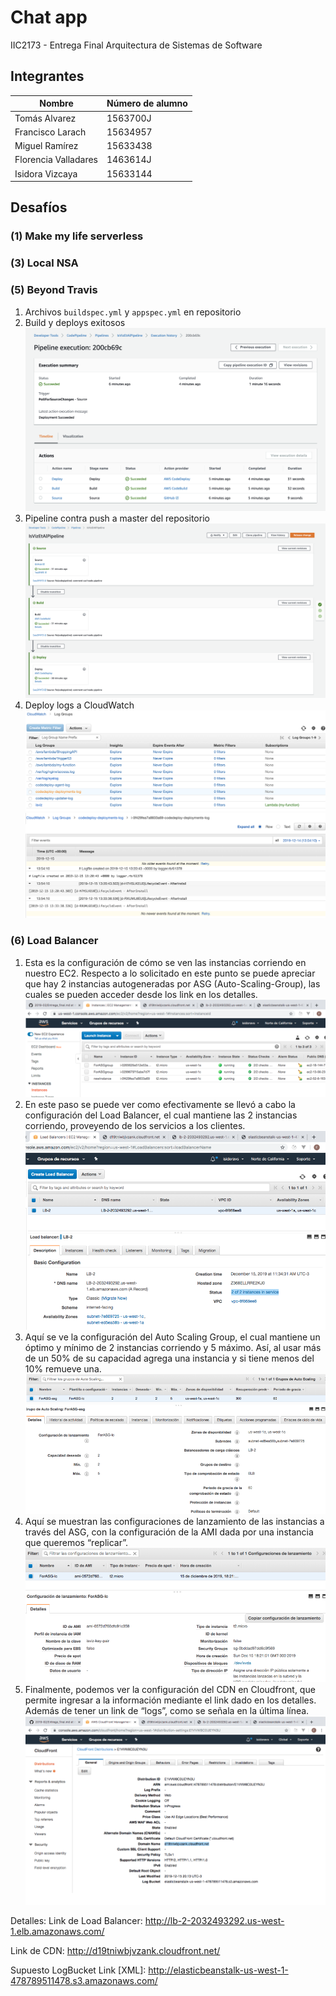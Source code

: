 # Chat app

IIC2173 - Entrega Final Arquitectura de Sistemas de Software

## Integrantes

| Nombre               | Número de alumno |
| -------------------- | ---------------- |
| Tomás Alvarez        | 1563700J         |
| Francisco Larach     | 15634957         |
| Miguel Ramírez       | 15633438         |
| Florencia Valladares | 1463614J         |
| Isidora Vizcaya      | 15633144         |

## Desafíos

### (1) Make my life serverless

### (3) Local NSA

### (5) Beyond Travis

1. Archivos `buildspec.yml` y `appspec.yml` en repositorio
2. Build y deploys exitosos
![alt text](images/build-deploy-success.png "Build and Deploy Success")
3. Pipeline contra push a master del repositorio
![alt text](images/pipeline.png "CodePipeline")
4. Deploy logs a CloudWatch
![alt text](images/deploy-logs-1.png "CloudWatch Console")
![alt text](images/deploy-logs-2.png "Deploy Logs")

### (6) Load Balancer

1. Esta es la configuración de cómo se ven las instancias corriendo en nuestro EC2. Respecto a lo solicitado en este punto se puede apreciar que hay 2 instancias autogeneradas por ASG (Auto-Scaling-Group), las cuales se pueden acceder desde los link en los detalles.
![alt text](images/6.1.png "Build and Deploy Success")
2. En este paso se puede ver como efectivamente se llevó a cabo la configuración del Load Balancer, el cual mantiene las 2 instancias corriendo, proveyendo de los servicios a los clientes.![alt text](images/6.2.png "Build and Deploy Success")
3. Aquí se ve la configuración del Auto Scaling Group, el cual mantiene un óptimo y mínimo de 2 instancias corriendo y 5 máximo. Así, al usar más de un 50% de su capacidad agrega una instancia y si tiene menos del 10% remueve una.![alt text](images/6.3.png "Build and Deploy Success")
4. Aquí se muestran las configuraciones de lanzamiento de las instancias a través del ASG, con la configuración de la AMI dada por una instancia que queremos “replicar”.
![alt text](images/6.4.png "Build and Deploy Success")
5. Finalmente, podemos ver la configuración del CDN en Cloudfront, que permite ingresar a la información mediante el link dado en los detalles. 
Además de tener un link de “logs”, como se señala en la última línea.
![alt text](images/6.5.png "Build and Deploy Success")

Detalles: 
Link de Load Balancer: http://lb-2-2032493292.us-west-1.elb.amazonaws.com/

Link de CDN: http://d19tniwbjvzank.cloudfront.net/

Supuesto LogBucket Link [XML]: http://elasticbeanstalk-us-west-1-478789511478.s3.amazonaws.com/